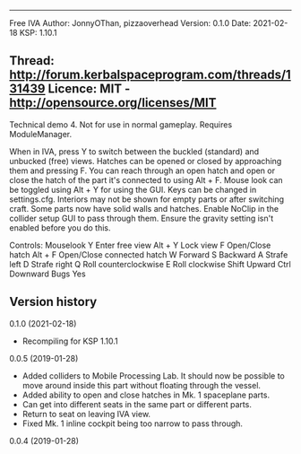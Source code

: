 -------------------------------------------------------------
 Free IVA
 Author:    JonnyOThan, pizzaoverhead
 Version:   0.1.0
 Date:      2021-02-18
 KSP:       1.10.1

 Thread:    http://forum.kerbalspaceprogram.com/threads/131439
 Licence:   MIT - http://opensource.org/licenses/MIT
-------------------------------------------------------------

Technical demo 4. Not for use in normal gameplay. Requires ModuleManager.

When in IVA, press Y to switch between the buckled (standard) and unbucked (free) views. Hatches can be opened or closed by approaching them and pressing F. You can reach through an open hatch and open or close the hatch of the part it's connected to using Alt + F. Mouse look can be toggled using Alt + Y for using the GUI. Keys can be changed in settings.cfg. Interiors may not be shown for empty parts or after switching craft. Some parts now have solid walls and hatches. Enable NoClip in the collider setup GUI to pass through them. Ensure the gravity setting isn't enabled before you do this.

Controls:
Mouselook
Y	Enter free view
Alt + Y	Lock view
F	Open/Close hatch
Alt + F	Open/Close connected hatch
W	Forward
S	Backward
A	Strafe left
D	Strafe right
Q	Roll counterclockwise
E	Roll clockwise
Shift	Upward
Ctrl	Downward
Bugs	Yes


Version history
---------------

0.1.0 (2021-02-18)
- Recompiling for KSP 1.10.1

0.0.5 (2019-01-28)
- Added colliders to Mobile Processing Lab. It should now be possible to move around inside this part without floating through the vessel.
- Added ability to open and close hatches in Mk. 1 spaceplane parts.
- Can get into different seats in the same part or different parts.
- Return to seat on leaving IVA view.
- Fixed Mk. 1 inline cockpit being too narrow to pass through.

0.0.4 (2019-01-28)


